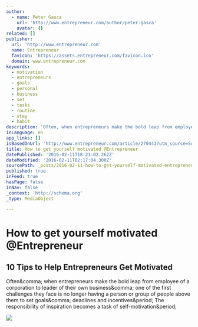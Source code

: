 ```yaml
---
author:
  - name: Peter Gasca
    url: 'http://www.entrepreneur.com/author/peter-gasca'
    avatar: {}
related: []
publisher:
  url: 'http://www.entrepreneur.com'
  name: Entrepreneur
  favicon: 'https://assets.entrepreneur.com/favicon.ico'
  domain: www.entrepreneur.com
keywords:
  - motivation
  - entrepreneurs
  - goals
  - personal
  - business
  - set
  - tasks
  - routine
  - stay
  - habit
description: 'Often, when entrepreneurs make the bold leap from employee of a corporation to leader of their own business, one of the first challenges they face is no longer having a person or group of people above them to set goals, deadlines and incentives. The responsibility of inspiration becomes a task of self-motivation.'
inLanguage: en
app_links: []
isBasedOnUrl: 'http://www.entrepreneur.com/article/270443?utm_source=Social&utm_medium=Sharebar&utm_campaign=Sumome_share'
title: How to get yourself motivated @Entrepreneur
datePublished: '2016-02-11T18:21:02.262Z'
dateModified: '2016-02-11T02:17:04.300Z'
sourcePath: _posts/2016-02-11-how-to-get-yourself-motivated-entrepreneur.md
published: true
inFeed: true
hasPage: false
inNav: false
_context: 'http://schema.org'
_type: MediaObject

---
```

# How to get yourself motivated @Entrepreneur

<article style=""><h1>10 Tips to Help Entrepreneurs Get Motivated</h1><p>Often&amp;comma; when entrepreneurs make the bold leap from employee of a corporation to leader of their own business&amp;comma; one of the first challenges they face is no longer having a person or group of people above them to set goals&amp;comma; deadlines and incentives&amp;period; The responsibility of inspiration becomes a task of self-motivation&amp;period;</p><img src="https://assets.entrepreneur.com/content/3x2/822/20150803211302-summer-business-man-walking.jpeg" /></article>